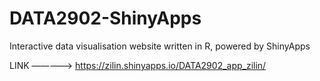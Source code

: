 # DATA2902-ShinyApps
Interactive data visualisation website written in R, powered by ShinyApps

LINK —————> https://zilin.shinyapps.io/DATA2902_app_zilin/
